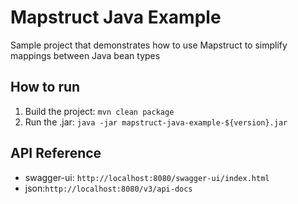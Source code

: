 # Mapstruct Java Example
Sample project that demonstrates how to use Mapstruct to simplify mappings between Java bean types

## How to run
1. Build the project: `mvn clean package`
2. Run the .jar: `java -jar mapstruct-java-example-${version}.jar`

## API Reference
- swagger-ui: `http://localhost:8080/swagger-ui/index.html`
- json:`http://localhost:8080/v3/api-docs`